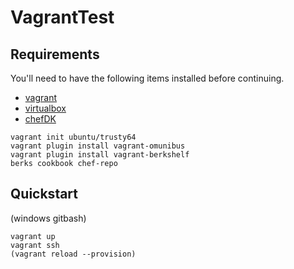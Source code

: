 VagrantTest
=====


## Requirements

You'll need to have the following items installed before continuing.

  * [vagrant](https://www.vagrantup.com/)
  * [virtualbox](https://www.virtualbox.org/)
  * [chefDK](https://downloads.chef.io/chef-dk/)

  ```
  vagrant init ubuntu/trusty64
  vagrant plugin install vagrant-omunibus
  vagrant plugin install vagrant-berkshelf
  berks cookbook chef-repo
  ```


## Quickstart
  (windows gitbash)

  ```
  vagrant up
  vagrant ssh
  (vagrant reload --provision)
  ```

